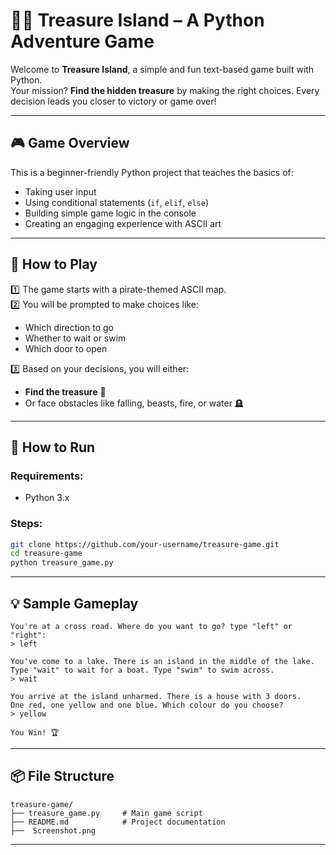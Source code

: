 # 🏴‍☠️ Treasure Island – A Python Adventure Game

Welcome to **Treasure Island**, a simple and fun text-based game built with Python.  
Your mission? **Find the hidden treasure** by making the right choices. Every decision leads you closer to victory or game over!

---

## 🎮 Game Overview

This is a beginner-friendly Python project that teaches the basics of:

- Taking user input
- Using conditional statements (`if`, `elif`, `else`)
- Building simple game logic in the console
- Creating an engaging experience with ASCII art

---

## 🧭 How to Play

1️⃣ The game starts with a pirate-themed ASCII map.  
2️⃣ You will be prompted to make choices like:
   - Which direction to go
   - Whether to wait or swim
   - Which door to open

3️⃣ Based on your decisions, you will either:
   - **Find the treasure** 🎉  
   - Or face obstacles like falling, beasts, fire, or water 🪦

---

## 📂 How to Run

### Requirements:
- Python 3.x

### Steps:
```bash
git clone https://github.com/your-username/treasure-game.git
cd treasure-game
python treasure_game.py
```

---

## 💡 Sample Gameplay

```
You're at a cross road. Where do you want to go? type "left" or "right":
> left

You've come to a lake. There is an island in the middle of the lake. 
Type "wait" to wait for a boat. Type "swim" to swim across.
> wait

You arrive at the island unharmed. There is a house with 3 doors. 
One red, one yellow and one blue. Which colour do you choose?
> yellow

You Win! 🏆
```

---

## 📦 File Structure

```
treasure-game/
├── treasure_game.py     # Main game script
├── README.md            # Project documentation
├──  Screenshot.png           
```

---